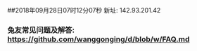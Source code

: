 ##2018年09月28日07时12分07秒 新址: 142.93.201.42
### 兔友常见问题及解答: https://github.com/wanggonging/d/blob/w/FAQ.md
